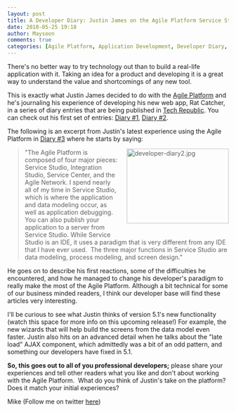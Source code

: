 ```yaml
---
layout: post
title: A Developer Diary: Justin James on the Agile Platform Service Studio
date: 2010-05-25 19:18
author: Maysoon
comments: true
categories: [Agile Platform, Application Development, Developer Diary, Justin James, Service studio, Tech Republic, Uncategorized]
---
```

There's no better way to try technology out than to build a real-life application with it. Taking an idea for a product and developing it is a great way to understand the value and shortcomings of any new tool.

This is exactly what Justin James decided to do with the <a href="http://www.outsystems.com/agile-platform">Agile Platform</a> and he's journaling his experience of developing his new web app, Rat Catcher, in a series of diary entries that are being published in <a href="http://techrepublic.com.com/">Tech Republic</a>. You can check out his first set of entries: <a href="http://blogs.techrepublic.com.com/programming-and-development/?p=2503">Diary #1</a>, <a href="http://blogs.techrepublic.com.com/programming-and-development/?p=2533">Diary #2</a>.

The following is an excerpt from Justin's latest experience using the Agile Platform in <a href="http://blogs.techrepublic.com.com/programming-and-development/?p=2564">Diary #3</a> where he starts by saying:
<blockquote><img class="mt-image-right" style="float: right; margin: 0pt 0pt 20px 20px;" alt="developer-diary2.jpg" src="https://www.outsystems.com/blog/aboutagility/developer-diary2.jpg" width="232" height="170" />"The Agile Platform is composed of four major pieces: Service Studio, Integration Studio, Service Center, and the Agile Network. I spend nearly all of my time in Service Studio, which is where the application and data modeling occur, as well as application debugging. You can also publish your application to a server from Service Studio. While Service Studio is an IDE, it uses a paradigm that is very different from any IDE that I have ever used.  The three major functions in Service Studio are data modeling, process modeling, and screen design."</blockquote>
He goes on to describe his first reactions, some of the difficulties he encountered, and how he managed to change his developer's paradigm to really make the most of the Agile Platform. Although a bit technical for some of our business minded readers, I think our developer base will find these articles very interesting.

I'll be curious to see what Justin thinks of version 5.1's new functionality (watch this space for more info on this upcoming release!) For example, the new wizards that will help build the screens from the data model even faster. Justin also hits on an advanced detail when he talks about the "late load" AJAX component, which admittedly was a bit of an odd pattern, and something our developers have fixed in 5.1.

<b>So, this goes out to all of you professional developers;</b> please share your experiences and tell other readers what you like and don't about working with the Agile Platform.  What do you think of Justin's take on the platform? Does it match your initial experiences?

Mike
(Follow me on twitter <a href="http://twitter.com/miwjones">here</a>)

&nbsp;
